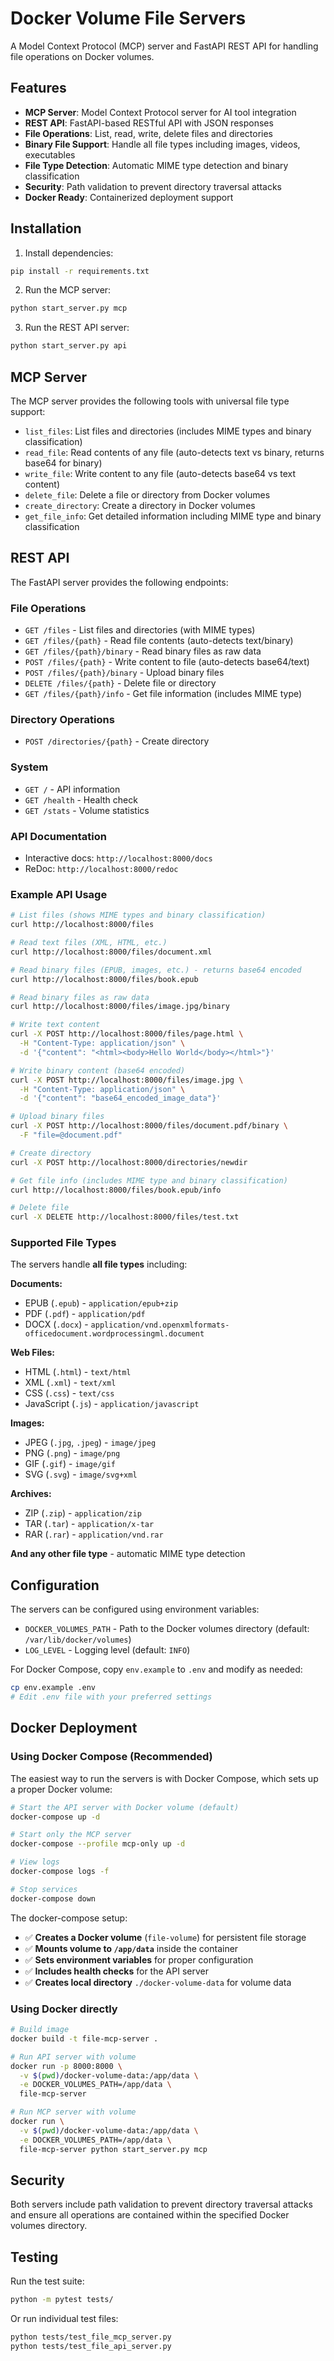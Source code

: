 # Docker Volume File Servers

A Model Context Protocol (MCP) server and FastAPI REST API for handling file operations on Docker volumes.

## Features

- **MCP Server**: Model Context Protocol server for AI tool integration
- **REST API**: FastAPI-based RESTful API with JSON responses
- **File Operations**: List, read, write, delete files and directories
- **Binary File Support**: Handle all file types including images, videos, executables
- **File Type Detection**: Automatic MIME type detection and binary classification
- **Security**: Path validation to prevent directory traversal attacks
- **Docker Ready**: Containerized deployment support

## Installation

1. Install dependencies:
```bash
pip install -r requirements.txt
```

2. Run the MCP server:
```bash
python start_server.py mcp
```

3. Run the REST API server:
```bash
python start_server.py api
```

## MCP Server

The MCP server provides the following tools with universal file type support:

- `list_files`: List files and directories (includes MIME types and binary classification)
- `read_file`: Read contents of any file (auto-detects text vs binary, returns base64 for binary)
- `write_file`: Write content to any file (auto-detects base64 vs text content)
- `delete_file`: Delete a file or directory from Docker volumes
- `create_directory`: Create a directory in Docker volumes
- `get_file_info`: Get detailed information including MIME type and binary classification

## REST API

The FastAPI server provides the following endpoints:

### File Operations
- `GET /files` - List files and directories (with MIME types)
- `GET /files/{path}` - Read file contents (auto-detects text/binary)
- `GET /files/{path}/binary` - Read binary files as raw data
- `POST /files/{path}` - Write content to file (auto-detects base64/text)
- `POST /files/{path}/binary` - Upload binary files
- `DELETE /files/{path}` - Delete file or directory
- `GET /files/{path}/info` - Get file information (includes MIME type)

### Directory Operations
- `POST /directories/{path}` - Create directory

### System
- `GET /` - API information
- `GET /health` - Health check
- `GET /stats` - Volume statistics

### API Documentation
- Interactive docs: `http://localhost:8000/docs`
- ReDoc: `http://localhost:8000/redoc`

### Example API Usage

```bash
# List files (shows MIME types and binary classification)
curl http://localhost:8000/files

# Read text files (XML, HTML, etc.)
curl http://localhost:8000/files/document.xml

# Read binary files (EPUB, images, etc.) - returns base64 encoded
curl http://localhost:8000/files/book.epub

# Read binary files as raw data
curl http://localhost:8000/files/image.jpg/binary

# Write text content
curl -X POST http://localhost:8000/files/page.html \
  -H "Content-Type: application/json" \
  -d '{"content": "<html><body>Hello World</body></html>"}'

# Write binary content (base64 encoded)
curl -X POST http://localhost:8000/files/image.jpg \
  -H "Content-Type: application/json" \
  -d '{"content": "base64_encoded_image_data"}'

# Upload binary files
curl -X POST http://localhost:8000/files/document.pdf/binary \
  -F "file=@document.pdf"

# Create directory
curl -X POST http://localhost:8000/directories/newdir

# Get file info (includes MIME type and binary classification)
curl http://localhost:8000/files/book.epub/info

# Delete file
curl -X DELETE http://localhost:8000/files/test.txt
```

### Supported File Types

The servers handle **all file types** including:

**Documents:**
- EPUB (`.epub`) - `application/epub+zip`
- PDF (`.pdf`) - `application/pdf`
- DOCX (`.docx`) - `application/vnd.openxmlformats-officedocument.wordprocessingml.document`

**Web Files:**
- HTML (`.html`) - `text/html`
- XML (`.xml`) - `text/xml`
- CSS (`.css`) - `text/css`
- JavaScript (`.js`) - `application/javascript`

**Images:**
- JPEG (`.jpg`, `.jpeg`) - `image/jpeg`
- PNG (`.png`) - `image/png`
- GIF (`.gif`) - `image/gif`
- SVG (`.svg`) - `image/svg+xml`

**Archives:**
- ZIP (`.zip`) - `application/zip`
- TAR (`.tar`) - `application/x-tar`
- RAR (`.rar`) - `application/vnd.rar`

**And any other file type** - automatic MIME type detection

## Configuration

The servers can be configured using environment variables:

- `DOCKER_VOLUMES_PATH` - Path to the Docker volumes directory (default: `/var/lib/docker/volumes`)
- `LOG_LEVEL` - Logging level (default: `INFO`)

For Docker Compose, copy `env.example` to `.env` and modify as needed:

```bash
cp env.example .env
# Edit .env file with your preferred settings
```

## Docker Deployment

### Using Docker Compose (Recommended)

The easiest way to run the servers is with Docker Compose, which sets up a proper Docker volume:

```bash
# Start the API server with Docker volume (default)
docker-compose up -d

# Start only the MCP server
docker-compose --profile mcp-only up -d

# View logs
docker-compose logs -f

# Stop services
docker-compose down
```

The docker-compose setup:
- ✅ **Creates a Docker volume** (`file-volume`) for persistent file storage
- ✅ **Mounts volume to `/app/data`** inside the container
- ✅ **Sets environment variables** for proper configuration
- ✅ **Includes health checks** for the API server
- ✅ **Creates local directory** `./docker-volume-data` for volume data

### Using Docker directly

```bash
# Build image
docker build -t file-mcp-server .

# Run API server with volume
docker run -p 8000:8000 \
  -v $(pwd)/docker-volume-data:/app/data \
  -e DOCKER_VOLUMES_PATH=/app/data \
  file-mcp-server

# Run MCP server with volume
docker run \
  -v $(pwd)/docker-volume-data:/app/data \
  -e DOCKER_VOLUMES_PATH=/app/data \
  file-mcp-server python start_server.py mcp
```

## Security

Both servers include path validation to prevent directory traversal attacks and ensure all operations are contained within the specified Docker volumes directory.

## Testing

Run the test suite:
```bash
python -m pytest tests/
```

Or run individual test files:
```bash
python tests/test_file_mcp_server.py
python tests/test_file_api_server.py
```
